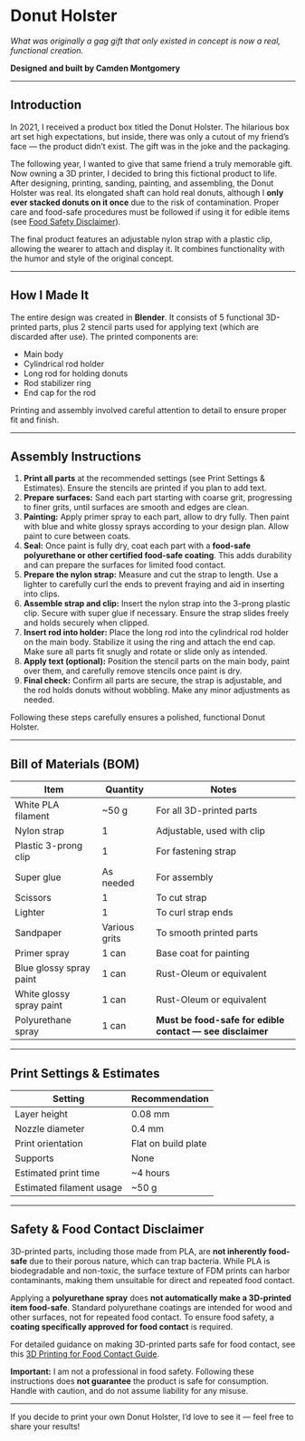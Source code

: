 # Donut Holster

*What was originally a gag gift that only existed in concept is now a real, functional creation.*

**Designed and built by Camden Montgomery**

---

## Introduction

In 2021, I received a product box titled the Donut Holster. The hilarious box art set high expectations, but inside, there was only a cutout of my friend’s face — the product didn’t exist. The gift was in the joke and the packaging.

The following year, I wanted to give that same friend a truly memorable gift. Now owning a 3D printer, I decided to bring this fictional product to life. After designing, printing, sanding, painting, and assembling, the Donut Holster was real. Its elongated shaft can hold real donuts, although I **only ever stacked donuts on it once** due to the risk of contamination. Proper care and food-safe procedures must be followed if using it for edible items (see [Food Safety Disclaimer](#safety--food-contact-disclaimer)).

The final product features an adjustable nylon strap with a plastic clip, allowing the wearer to attach and display it. It combines functionality with the humor and style of the original concept.

---

## How I Made It

The entire design was created in **Blender**. It consists of 5 functional 3D-printed parts, plus 2 stencil parts used for applying text (which are discarded after use). The printed components are:

* Main body
* Cylindrical rod holder
* Long rod for holding donuts
* Rod stabilizer ring
* End cap for the rod

Printing and assembly involved careful attention to detail to ensure proper fit and finish.

---

## Assembly Instructions

1. **Print all parts** at the recommended settings (see Print Settings & Estimates). Ensure the stencils are printed if you plan to add text.
2. **Prepare surfaces:** Sand each part starting with coarse grit, progressing to finer grits, until surfaces are smooth and edges are clean.
3. **Painting:** Apply primer spray to each part, allow to dry fully. Then paint with blue and white glossy sprays according to your design plan. Allow paint to cure between coats.
4. **Seal:** Once paint is fully dry, coat each part with a **food-safe polyurethane or other certified food-safe coating**. This adds durability and can prepare the surfaces for limited food contact.
5. **Prepare the nylon strap:** Measure and cut the strap to length. Use a lighter to carefully curl the ends to prevent fraying and aid in inserting into clips.
6. **Assemble strap and clip:** Insert the nylon strap into the 3-prong plastic clip. Secure with super glue if necessary. Ensure the strap slides freely and holds securely when clipped.
7. **Insert rod into holder:** Place the long rod into the cylindrical rod holder on the main body. Stabilize it using the ring and attach the end cap. Make sure all parts fit snugly and rotate or slide only as intended.
8. **Apply text (optional):** Position the stencil parts on the main body, paint over them, and carefully remove stencils once paint is dry.
9. **Final check:** Confirm all parts are secure, the strap is adjustable, and the rod holds donuts without wobbling. Make any minor adjustments as needed.

Following these steps carefully ensures a polished, functional Donut Holster.

---

## Bill of Materials (BOM)

| Item                     | Quantity      | Notes                                                     |
| ------------------------ | ------------- | --------------------------------------------------------- |
| White PLA filament       | ~50 g         | For all 3D-printed parts                                  |
| Nylon strap              | 1             | Adjustable, used with clip                                |
| Plastic 3-prong clip     | 1             | For fastening strap                                       |
| Super glue               | As needed     | For assembly                                              |
| Scissors                 | 1             | To cut strap                                              |
| Lighter                  | 1             | To curl strap ends                                        |
| Sandpaper                | Various grits | To smooth printed parts                                   |
| Primer spray             | 1 can         | Base coat for painting                                    |
| Blue glossy spray paint  | 1 can         | Rust-Oleum or equivalent                                  |
| White glossy spray paint | 1 can         | Rust-Oleum or equivalent                                  |
| Polyurethane spray       | 1 can         | **Must be food-safe for edible contact — see disclaimer** |

---

## Print Settings & Estimates

| Setting                  | Recommendation      |
| ------------------------ | ------------------- |
| Layer height             | 0.08 mm             |
| Nozzle diameter          | 0.4 mm              |
| Print orientation        | Flat on build plate |
| Supports                 | None                |
| Estimated print time     | ~4 hours            |
| Estimated filament usage | ~50 g               |

---

## Safety & Food Contact Disclaimer

3D-printed parts, including those made from PLA, are **not inherently food-safe** due to their porous nature, which can trap bacteria. While PLA is biodegradable and non-toxic, the surface texture of FDM prints can harbor contaminants, making them unsuitable for direct and repeated food contact.

Applying a **polyurethane spray** does **not automatically make a 3D-printed item food-safe**. Standard polyurethane coatings are intended for wood and other surfaces, not for repeated food contact. To ensure food safety, a **coating specifically approved for food contact** is required.

For detailed guidance on making 3D-printed parts safe for food contact, see this [3D Printing for Food Contact Guide](https://extension.okstate.edu/fact-sheets/3-d-printed-parts-for-food-contact.html).

**Important:** I am not a professional in food safety. Following these instructions does **not guarantee** the product is safe for consumption. Handle with caution, and do not assume liability for any misuse.

---

If you decide to print your own Donut Holster, I’d love to see it — feel free to share your results!
